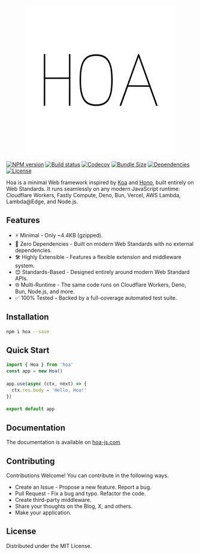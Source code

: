 <div align="center">
  <a href="https://hoa-js.com">
    <img src="https://raw.githubusercontent.com/hoa-js/hoa/master/logo.png" width="400" height="400" alt="Hoa"/>
  </a>
</div>

[![NPM version](https://img.shields.io/npm/v/hoa)](https://npmjs.org/package/hoa)
[![Build status](https://img.shields.io/github/actions/workflow/status/hoa-js/hoa/ci.yml?branch=master)](https://github.com/hoa-js/hoa/actions)
[![Codecov](https://img.shields.io/codecov/c/github/hoa-js/hoa/master)](https://app.codecov.io/gh/hoa-js/hoa/tree/master)
[![Bundle Size](https://img.shields.io/bundlephobia/minzip/hoa)](https://bundlephobia.com/result?p=hoa)
[![Dependencies](https://img.shields.io/badge/dependencies-0-brightgreen)](https://github.com/hoa-js/hoa/blob/master/package.json)
[![License](https://img.shields.io/github/license/hoa-js/hoa)](https://github.com/hoa-js/hoa/blob/master/LICENSE)

Hoa is a minimal Web framework inspired by [Koa](https://github.com/koajs/koa) and [Hono](https://github.com/honojs/hono), built entirely on Web Standards. It runs seamlessly on any modern JavaScript runtime: Cloudflare Workers, Fastly Compute, Deno, Bun, Vercel, AWS Lambda, Lambda@Edge, and Node.js.

## Features

- ⚡ Minimal - Only ~4.4KB (gzipped).
- 🚫 Zero Dependencies - Built on modern Web Standards with no external dependencies.
- 🛠️ Highly Extensible - Features a flexible extension and middleware system.
- 😊 Standards-Based - Designed entirely around modern Web Standard APIs.
- 🌐 Multi-Runtime - The same code runs on Cloudflare Workers, Deno, Bun, Node.js, and more.
- ✅ 100% Tested – Backed by a full-coverage automated test suite.

## Installation

```bash
npm i hoa --save
```

## Quick Start

```js
import { Hoa } from 'hoa'
const app = new Hoa()

app.use(async (ctx, next) => {
  ctx.res.body = 'Hello, Hoa!'
})

export default app
```

## Documentation

The documentation is available on [hoa-js.com](https://hoa-js.com)

## Contributing

Contributions Welcome! You can contribute in the following ways.

- Create an Issue - Propose a new feature. Report a bug.
- Pull Request - Fix a bug and typo. Refactor the code.
- Create third-party middleware.
- Share your thoughts on the Blog, X, and others.
- Make your application.

## License

Distributed under the MIT License.

